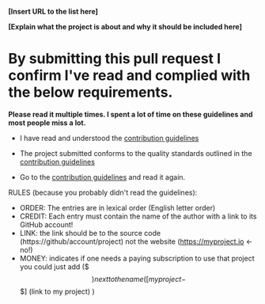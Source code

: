 
<!-- Congrats on creating an Awesome Docker entry! 🎉 -->


<!-- Please fill in the below placeholders -->

**[Insert URL to the list here]**

**[Explain what the project is about and why it should be included here]**


# By submitting this pull request I confirm I've read and complied with the below requirements.

**Please read it multiple times. I spent a lot of time on these guidelines and most people miss a lot.**

- I have read and understood the [contribution guidelines](https://github.com/veggiemonk/awesome-docker/blob/master/CONTRIBUTING.md)

- The project submitted conforms to the quality standards outlined in the [contribution guidelines](https://github.com/veggiemonk/awesome-docker/blob/master/CONTRIBUTING.md)

- Go to the [contribution guidelines](https://github.com/veggiemonk/awesome-docker/blob/master/CONTRIBUTING.md) and read it again.


RULES (because you probably didn't read the guidelines): 
* ORDER: The entries are in lexical order (English letter order) 
* CREDIT: Each entry must contain the name of the author with a link to its GitHub account!
* LINK: the link should be to the source code (https://github/account/project) not the website (https://myproject.io <- no!)
* MONEY: indicates if one needs a paying subscription to use that project you could just add ($$$) next to the name ([my project - $$$] (link to my project) )
